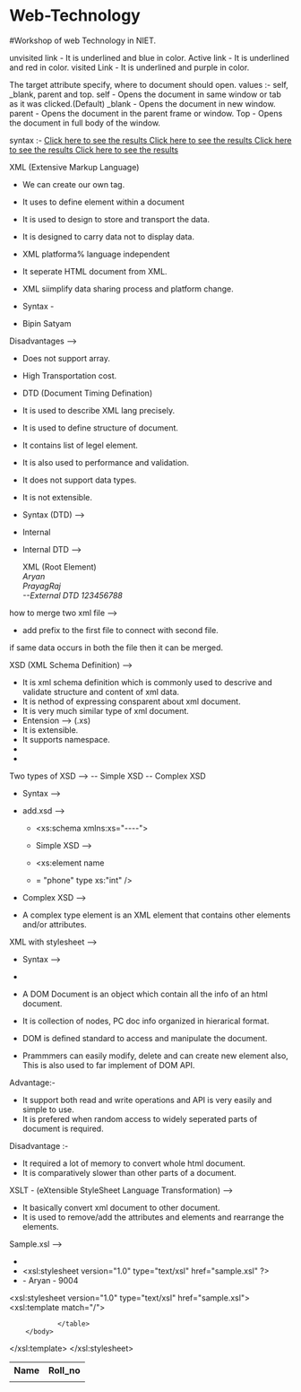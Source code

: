 # Web-Technology


#Workshop of web Technology in NIET.


unvisited link - It is underlined and blue in color.
Active link - It is underlined and red in color.
visited Link - It is underlined and purple in color.

The target attribute specify, where to document should open. values :- self, _blank, parent and top.
self - Opens the document in same window or tab as it was clicked.(Default)
_blank - Opens the document in new window.
parent - Opens the document in the parent frame or window.
Top - Opens the document in full body of the window.

syntax :- 
        <a href="url" target="blank"> Click here to see the results </a>
        <a href="url" target="top"> Click here to see the results </a>
        <a href="url" target="blank"> Click here to see the results </a>
        <a href="url" target="blank"> Click here to see the results </a>


XML (Extensive Markup Language) 

- We can create our own tag.
- It uses to define element within a document
- It is used to design to store and transport the data.
- It is designed to carry data not to display data.
- XML platforma% language independent
- It seperate HTML document from XML.
- XML siimplify data sharing process and platform change.

- Syntax -
- <friendmap>
     <friends>
             <friend1>Bipin</friend1>
             <friend2>Satyam</friend2>
     </friends>
</friendmap>

Disadvantages -->
- Does not support array.
- High Transportation cost.

- DTD (Document Timing Defination)

- It is used to describe XML lang precisely.
- It is used to define structure of document.
- It contains list of legel element.
- It is also used to performance and validation.
- It does not support data types.
- It is not extensible.

  
- Syntax (DTD) -->

- Internal

- <!DOCTYPE
        [Declaration 1
         Declaration 2]>

  <!DOCTYPE 
     roof-element
     [element-declaration]>


  Internal DTD -->
   <?XML version="1.0" encoding "UTF-8">
   <!DOCTYPE Address [
          <! Element Address [
                  Name;Company;phone]>
  <!Element Name(#PCDATA)
  <!Element Company(#PCDATA)
  <!Element phone(#PCDATA)
  ]>

  XML (Root Element)
  <Address
     <name>Aryan</name>
     <address>PrayagRaj</address>

  --External DTD
  <!DOCTYPE Address
     SYSTEM "Address dtd">
  
     <phone>123456788</phone>
  </Address>

how to merge two xml file -->

- add prefix to the first file to connect with second file.

if same data occurs in both the file then it can be merged.


XSD (XML Schema Definition) -->
- It is xml schema definition which is commonly used to descrive and validate structure and content of xml data.
- It is nethod of expressing consparent about xml document.
- It  is very much similar type of xml document.
- Entension --> (.xs)
- It is extensible.
- It supports namespace.
- 
- 
Two types of XSD -->
-- Simple XSD
-- Complex XSD

- Syntax -->
- add.xsd -->
  - <xs:schema xmlns:xs="----">
 
  - Simple XSD -->
  - <xs:element name
  -  = "phone" type xs:"int" />

- Complex XSD -->
- A complex type element is an XML element that contains other elements and/or attributes.

XML with stylesheet -->
- Syntax -->
- <?xml:stylesheet type="text/css" href="xml1.css"?>

- A DOM Document is an object which contain all the info of an html document.
- It is collection of nodes, PC doc info organized in hierarical format.
- DOM is defined standard to access and manipulate the document.
- Prammmers can easily modify, delete and can create new element also, This is also used to far implement of DOM API.


Advantage:-
- It support both read and write operations and API is very easily and simple to use.
- It is prefered when random access to widely  seperated parts of  document is required.


Disadvantage :-
- It required a lot of memory to convert whole html document.
- It is comparatively slower than other parts of a document.

XSLT - (eXtensible StyleSheet Language Transformation) --> 
- It basically convert xml document to other document.
- It is used to remove/add the attributes and elements and rearrange the elements.

Sample.xsl --> 
- <?xml version="1.0" encoding="UTF-8"?>
- <xsl:stylesheet version="1.0" type="text/xsl" href="sample.xsl" ?>
- <college>
        - <name>Aryan</name>
        - <roll_no>9004</roll_no>
</college>

<?xml version=""1.0 encoding="UTF-8" ?>
<xsl:stylesheet version="1.0" type="text/xsl" href="sample.xsl">
<xsl:template match="/">
<html>
        <body>
                <table>
                        <tr>
                                <th>Name</th>
                                <th>Roll_no</th>
                        </tr>
                        <xsl:foreach sheet="college"/class>
                        <tr>
                                <td><xsl:value of select="Name"/></td>
                                <td><xsl:value of select="Roll_no"/></td>
                        </tr>
                        </xsl:foreach />
                                
                </table>
        </body>
</html>

</xsl:template>
</xsl:stylesheet>
